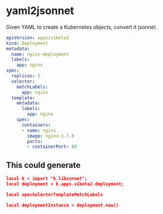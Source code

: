 # yaml2jsonnet

Given YAML to create a Kubernetes objects, convert it jsonnet.

```yaml
apiVersion: apps/v1beta2
kind: Deployment
metadata:
  name: nginx-deployment
  labels:
    app: nginx
spec:
  replicas: 3
  selector:
    matchLabels:
      app: nginx
  template:
    metadata:
      labels:
        app: nginx
    spec:
      containers:
      - name: nginx
        image: nginx:1.7.9
        ports:
        - containerPort: 80
```

## This could generate

```json
local k = import "k.libsonnet";
local deployment = k.apps.v1beta2.deployment;

local specSelectorTemplateMatchLabels

local deploymentInstance = deployment.new()
```